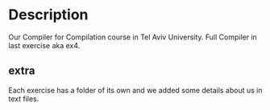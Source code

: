# Description
Our Compiler for Compilation course in Tel Aviv University.
Full Compiler in last exercise aka ex4.
## extra
Each exercise has a folder of its own and we added some details about us in text files.
